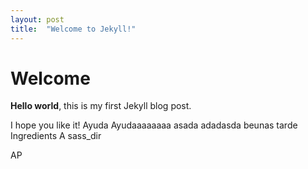 ```yaml
---
layout: post
title:  "Welcome to Jekyll!"
---
```


# Welcome

**Hello world**, this is my first Jekyll blog post.

I hope you like it! Ayuda Ayudaaaaaaaa
asada
adadasda
beunas tarde Ingredients
A sass_dir

AP
